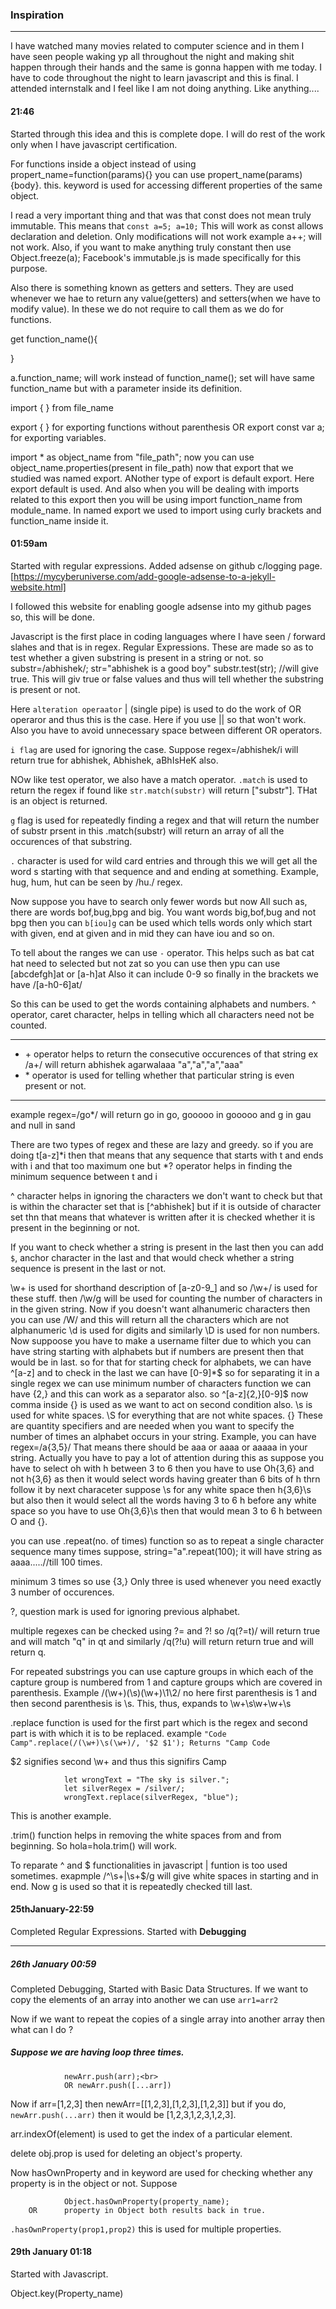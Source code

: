 ### Inspiration

<hr>

I have watched many movies related to computer science and in them I have seen people waking yp all throughout the night and making shit happen through their hands and the same is gonna happen with me today. I have to code throughout the night to learn javascript and this is final. I attended internstalk and I feel like I am not doing anything. Like anything....

#### 21:46 
Started through this idea and this is complete dope. I will do rest of the work only when I have javascript certification.

For functions inside a object instead of using propert_name=function(params){}
you can use propert_name(params){body}.
this. keyword is used for accessing different properties of the same object.

I read a very important thing and that was that const does not mean truly immutable. This means that 
                ````const a=5;
                a=10;````
This will work as const allows declaration and deletion. Only modifications will not work example a++; will not work.
Also, if you want to make anything truly constant then use Object.freeze(a);
Facebook's immutable.js is made specifically for this purpose.


Also there is something known as getters and setters. They are used whenever we hae to return any value(getters) and setters(when we have to modify value). In these we do not require to call them as we do for functions.

get function_name(){

}

a.function_name; will work instead of function_name();
set will have same function_name but with a parameter inside its definition.

import { } from file_name

export { } for exporting functions without parenthesis
                    OR
export const var a; for exporting variables.
 
 import * as object_name from "file_path";
 now you can use object_name.properties(present in file_path)
 now that export that we studied was named export. ANother type of export is default export. Here export default is used. And also when you will be dealing with imports related to this export then you will be using import function_name from module_name. In named export we used to import using curly brackets and function_name inside it.

#### 01:59am
Started with regular expressions.
Added adsense on github c/logging page. [https://mycyberuniverse.com/add-google-adsense-to-a-jekyll-website.html]

I followed this website for enabling google adsense into my github pages so, this will be done.

Javascript is the first place in coding languages where I have seen / forward slahes and that is in regex.
Regular Expressions. These are made so as to test whether a given substring is present in a string or not.
so substr=/abhishek/;
str="abhishek is a good boy"
substr.test(str); //will give true.
This will giv true or false values and thus will tell whether the substring is present or not.

Here ``alteration operaator`` | (single pipe) is used to do the work of OR operaror and thus this is the case.
Here if you use || so that won't work. Also you have to avoid unnecessary space between different OR operators.

```i flag``` are used for ignoring the case. Suppose regex=/abhishek/i will return true for abhishek, Abhishek, aBhIsHeK also.

NOw like test operator, we also have a match operator. ```.match``` is used to return the regex if found like ```str.match(substr)``` will return ["substr"]. THat is an object is returned.

```g``` flag is used for repeatedly finding a regex and that will return the number of substr prsent in 
this .match(substr) will return an array of all the occurences of that substring.

```.``` character is used for wild card entries and through this we will get all the word s starting with that sequence and and ending at something.
Example, hug, hum, hut can be seen by /hu./ regex.

Now suppose you have to search only fewer words but now All such as, there are words bof,bug,bpg and big. You want words big,bof,bug and not bpg then you can ```b[iou]g``` can be used which tells words only which start with given, end at given and in mid they can have iou and so on.

To tell about the ranges we can use ```-``` operator. This helps such as bat cat hat need to selected but not zat so you can use then ypu can use [abcdefgh]at or [a-h]at
Also it can include 0-9 so finally in the brackets we have /[a-h0-6]at/

So this can be used to get the words containing alphabets and numbers.
^ operator, caret character, helps in telling which all characters need not be counted.
<hr>

+ \+ operator helps to return the consecutive occurences of that string ex /a+/ will return abhishek agarwalaaa "a","a","a","aaa"
+ \* operator is used for telling whether that particular string is even present or not.

<hr>

example regex=/go*/ will return go in go, gooooo in gooooo and g in gau and null in sand

There are two types of regex and these are lazy and greedy.
so if you are doing t[a-z]*i then that means that any sequence that starts with t and ends with i and that too maximum one but *? operator helps in finding the minimum sequence between t and i

^ character helps in ignoring the characters we don't want to check but that is within the character set that is [^abhishek] but if it is outside of character set thn that means that whatever is written after it is checked whether it is present in the beginning or not.

If you want to check whether a string is present in the last then you can add ```$```, anchor character in the last and that would check whether a string sequence is present in the last or not.

\w+ is used for shorthand description of [a-z0-9_] and so /\w+/ is used for these stuff.
then /\w/g will be used for counting the number of characters in in the given string.
Now if you doesn't want alhanumeric characters then you can use /W/ and this will return all the characters which are not alphanumeric
\d is used for digits and similarly \D is used for non numbers.
Now suppoose you have to make a username filter due to which you can have string starting with alphabets but if numbers are present then that would be in last.
so for that for starting check for alphabets, we can have ^[a-z] and to check in the last we can have [0-9]*$ so for separating it in a single regex we can use minimum number of characters function we can have {2,} and this can work as a separator also. 
so ^[a-z]{2,}[0-9]$ now comma inside {} is used as we want to act on second condition also.
\s is used for white spaces.
\S for everything that are not white spaces.
{} These are quantity specifiers and are needed when you want to specify the number of times an alphabet occurs in your string.
Example, you can have regex=/a{3,5}/ That means there should be aaa or aaaa or aaaaa in your string.
Actually you have to pay a lot of attention during this as suppose you have to select oh with h between 3 to 6 then you have to use Oh{3,6} and not h{3,6} as then it would select words having greater than 6 bits of h thrn follow it by next characeter suppose \s for any  white space then h{3,6}\s but also then it would select all the words having 3 to 6 h before any white space so you have to use Oh{3,6}\s then that would mean 3 to 6 h between O and {}.

you can use .repeat(no. of times) function so as to repeat a single character sequence many times suppose, string="a".repeat(100);
it will have string as aaaa.....//till 100 times.

minimum 3 times so use {3,} Only three is used whenever you need exactly 3 number of occurences.

?, question mark is used for ignoring previous alphabet.

multiple regexes can be checked using ?= and ?! so /q(?=t)/ will return true and will match "q" in qt and similarly /q(?!u) will return return true and will return q.     

For repeated substrings you can use capture groups in which each of the capture group is numbered from 1 and capture groups which are covered in parenthesis.
Example /(\w+)(\s)(\w+)\1\2/ no here first parenthesis is 1 and then second parenthesis is \s.  This, thus, expands to \w+\s\w+\w+\s

.replace function is used for the first part which is the regex and second part is with which it is to be replaced.
example
                ```"Code Camp".replace(/(\w+)\s(\w+)/, '$2 $1');
                    Returns "Camp Code```

$2 signifies second \w+ and thus this signifirs Camp

                let wrongText = "The sky is silver.";
                let silverRegex = /silver/;
                wrongText.replace(silverRegex, "blue");

This is another example.


.trim() function helps in removing the white spaces from and from beginning. So hola=hola.trim() will work.


To reparate ^ and $ functionalities in javascript | funtion is too used sometimes.
exapmple /^\s+|\s+$/g will give white spaces in starting and in end. Now g is used so that it is repeatedly checked till last.

#### 25thJanuary-22:59

Completed Regular Expressions. Started with **Debugging**
<hr>

##### 26th January 00:59
Completed Debugging, Started with Basic Data Structures.
If we want to copy the elements of an array into another we can use 
````arr1=arr2````<br>

Now if we want to repeat the copies of a single array into another array then what can I do ?
<h5>Suppose we are having loop three times.</h5>

                newArr.push(arr);<br>
                OR newArr.push([...arr])

Now if arr=[1,2,3] then newArr=[[1,2,3],[1,2,3],[1,2,3]]
but if you do, ``` newArr.push(...arr)``` then it would be [1,2,3,1,2,3,1,2,3]. 

arr.indexOf(element) is used to get the index of a particular element.

delete obj.prop is used for deleting an object's property.

Now hasOwnProperty and in keyword are used for checking whether any property is in the object or not. Suppose 

                Object.hasOwnProperty(property_name);
        OR      property in Object both results back in true.

`.hasOwnProperty(prop1,prop2)` this is used for multiple properties.


#### 29th January 01:18

Started with Javascript.

Object.key(Property_name)